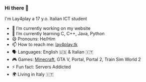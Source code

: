 ### Hi there 👋
I'm Lay4play a 17 y.o. Italian ICT student
- 🔭 I’m currently working on my website
- 🌱 I’m currently learning C, C++, Java, Python
- 😄 Pronouns: He/Him
- 📫 How to reach me: [lay4play.tk](https://lay4play.tk)
- 🗣️ Languages: English 🇺🇸 & Italian 🇮🇹
- 🎮 Games:  [Minecraft](https://mappa.lay4play.tk), GTA V, Portal, Portal 2, Train Sim World 2 
- ⚡ Fun fact: Servers Addicted
- 🌍 Living in Italy 🇮🇹


<!--
**lay4play/lay4play** is a ✨ _special_ ✨ repository because its `README.md` (this file) appears on your GitHub profile.

Here are some ideas to get you started:

- 🔭 I’m currently working on ...
- 🌱 I’m currently learning ...
- 👯 I’m looking to collaborate on ...
- 🤔 I’m looking for help with ...
- 💬 Ask me about ...
- 📫 How to reach me: ...
- 😄 Pronouns: ...
- ⚡ Fun fact: ...
-->
